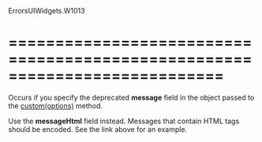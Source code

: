 <!--id-->ErrorsUIWidgets.W1013<!--/id-->
===========================================================================
===========================================================================

<!--shortDescription-->
Occurs if you specify the deprecated **message** field in the object passed to the [custom(options)](/Documentation/ApiReference/Common/utils/ui/dialog/Methods/#customoptions) method.
<!--/shortDescription-->

<!--fullDescription-->
Use the **messageHtml** field instead. Messages that contain HTML tags should be encoded. See the link above for an example.
<!--/fullDescription-->
